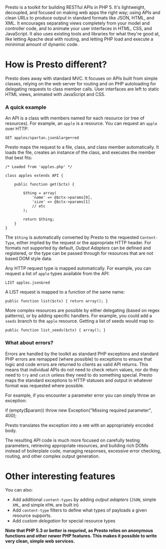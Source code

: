 Presto is a toolkit for building RESTful APIs in PHP 5. It's lightweight, decoupled, and focused on making web apps the right way; using APIs and clean URLs to produce output in standard formats like JSON, HTML, and XML.  It encourages separating views completely from your model and controller code, and to animate your user interfaces in HTML, CSS, and JavaScript. It also uses existing tools and libraries for what they're good at, like letting Apache deal with routing, and letting PHP load and execute a mininimal amount of dynamic code.

How is Presto different?
========================

Presto does away with standard MVC. It focuses on APIs built from simple classes, relying on the web server for routing and on PHP autoloading for delegating requests to class member calls. User interfaces are left to static HTML views, animated with JavaScript and CSS.

### A quick example 

An API is a class with members named for each resource (or tree of resources). For example, an `apple` is a resource. You can request an `apple` over HTTP:

	GET apples/spartan.json&large+red


Presto maps the request to a file, class, and class member automatically. It loads the file, creates an instance of the class, and executes the member that best fits:


	/* Loaded from 'apples.php' */
	
	class apples extends API {
	
		public function get($ctx) {
			
			$thing = array(
				'name' => @$ctx->params[0],
				'size' => @$ctx->params[1]
				// etc
			);
			
			return $thing;
		}
	}


The `$thing` is automatically converted by Presto to the requested `Content-Type`, either implied by the request or the appropriate HTTP header. For formats not supported by default, *Output Adapters* can be defined and registered, or the type can be passed through for resources that are not based DOM style data.

Any HTTP request type is mapped automatically. For example, you can request a list of `apple` types available from the API:

	LIST apples.json&red

A LIST request is mapped to a function of the same name:

	public function list($ctx) { return array(); }


More complex resources are possible by either delegating (based on regex patterns), or by adding specific handlers. For example, you could add a `seeds` branch to the `apple` resource. Getting a list of seeds would map to:

	public function list_seeds($ctx) { array(); }

### What about errors?

Errors are handled by the toolkit as standard PHP exceptions and standard PHP errors are remapped (where possible) to exceptions to ensure that logic and code errors are returned to clients as valid API returns. This means that individual APIs do not need to check return values, nor do they need to `try` and `catch` unless they need to do something special. Presto maps the standard exceptions to HTTP statuses and output in whatever format was requested where possible.

For example, if you encounter a parameter error you can simply throw an exception:

if (empty($param))
	throw new Exception("Missing required parameter", 400);
		
Presto translates the exception into a `400` with an appropriately encoded body.

The resulting API code is much more focused on carefully testing parameters, retrieving appropriate resources, and building rich DOMs instead of boilerplate code, managing responses, excessive error checking, routing, and other complex output generation.




Other interesting features
==========================

You can also:

* Add additional `content-types` by adding *output adapters* (`JSON`, simple `XML`, and simple `HTML` are built in)
* Add `content-type` filters to define what types of payloads a given resource supports.
* Add *custom delegation* for special resource types

**Note that PHP 5.3 or better is requried, as Presto relies on anonymous functions and other newer PHP features. This makes it possible to write very clean, simple web services.**
